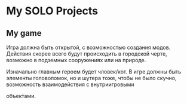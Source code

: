 # My SOLO Projects

## My game
  Игра должна быть открытой, с возможностью создания модов. Действия скорее всего будут происходить в городской черте, возможно в подземных сооружениях или на природе.

Изначально главным героем будет чловек/кот. В игре должны быть элементы головоломок, но и шутера тоже, чтобы не было скучно, возможность взаимодействия с внутриигровыми 

объектами.
